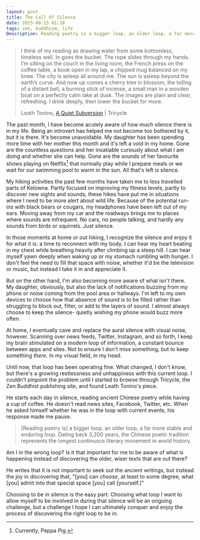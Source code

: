 ```yaml
---
layout: post
title: The Call Of Silence
date: 2015-08-15 01:18
tags: zen, buddhism, life
Description: Reading poetry is a bigger loop, an older loop, a far more stable and enduring loop. Dating back 3,200 years, the Chinese poetic tradition represents the longest continuous literary movement in world history.
---
```


> I think of my reading as drawing water from some bottomless, timeless well. In goes the bucket. The rope slides through my hands. I’m sitting on the couch in the living room, the French press on the coffee table, a book open in my lap, a chipped mug balanced on my knee. The city is asleep all around me. The sun is asleep beyond the earth’s curve. And now up comes a cherry tree in blossom, the tolling of a distant bell, a burning stick of incense, a small man in a wooden boat on a perfectly calm lake at dusk. The images are plain and clear, refreshing. I drink deeply, then lower the bucket for more.
> 
> Leath Tonino, [A Quiet Subversion](http://www.tricycle.com/awake-world/quiet-subversion "A Quiet Subversion") | Tricycle
 
 The past month, I have become acutely aware of how much silence there is in my life. Being an introvert has helped me not become too bothered by it, but it is there. It's become unavoidable. My daughter has been spending more time with her mother this month and it's left a void in my home. Gone are the countless questions and her insatiable curiously about what I am doing and whether she can help. Gone are the sounds of her favourite shows playing on Netflix[^1] that normally play while I prepare meals or we wait for our swimming pool to warm in the sun. All that's left is silence.

My hiking activities the past few months have taken me to less travelled  parts of Kelowna. Partly focused on improving my fitness levels, partly to discover new sights and sounds, these hikes have put me in situations where I need to be more alert about wild life. Because of the potential run-ins with black bears or cougars, my headphones have been left out of my ears. Moving away from my car and the roadways brings me to places where sounds are infrequent. No cars, no people talking, and hardly any sounds from birds or squirrels. Just silence. 

In those moments at home or out hiking, I recognize the silence and enjoy it for what it is: a time to reconnect with my body. I can hear my heart beating in my chest while breathing heavily after climbing up a steep hill. I can hear myself yawn deeply when waking up or my stomach rumbling with hunger. I don't feel the need to fill that space with noise, whether it'd be the television or music, but instead I take it in and appreciate it. 

But on the other hand, I'm also becoming more aware of what isn't there. My daughter, obviously, but also the lack of notifications buzzing from my phone or noise coming from the pool area or hallways. I'm left to my own devices to choose how that absence of sound is to be filled rather than struggling to block out, filter, or add to the layers of sound. I almost always choose to keep the silence- quietly wishing my phone would buzz more often. 

At home, I eventually cave and  replace the aural silence with visual noise, however. Scanning over news feeds, Twitter, Instagram, and so forth, I keep my brain stimulated on a modern loop of information, a constant bounce between apps and sites. Not to ensure I don't miss something, but to keep something *there*. In my visual field, in my head. 

Until now, that loop has been operating fine. What changed, I don't know, but there's a growing restlessness and unhappiness with this current loop. I couldn't pinpoint the problem until I started to browse through Tricycle, the Zen Buddhist publishing site, and found Leath Tonino's piece. 

He starts each day in silence, reading ancient Chinese poetry while having a cup of coffee. He doesn't read news sites, Facebook, Twitter, etc. When he asked himself whether he was in the loop with current events, his response made me pause.

> [Reading poetry is] a bigger loop, an older loop, a far more stable and enduring loop. Dating back 3,200 years, the Chinese poetic tradition represents the longest continuous literary movement in world history.

Am I in the wrong loop? Is it that important for me to be aware of what is happening instead of discovering the older, wiser texts that are out there? 

He writes that it is not important to seek out the ancient writings, but instead the joy in discovering that, "[you] can *choose*, at least to some degree, what [you] admit into that special space [you] call [yourself.]"

Choosing to be in silence is the easy part.  Choosing what loop I want to allow myself to be involved in during that silence will be an ongoing challenge, but a challenge I hope I can ultimately conquer and enjoy the process of discovering the right loop to be in. 

[^1]: Currently, Peppa Pig. 
